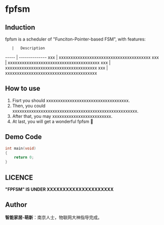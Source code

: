 # fpfsm   
## Induction   
fpfsm is a scheduler of "Funciton-Pointer-based FSM", with features:

       |   Description
 ----- | --------------
 xxx   | xxxxxxxxxxxxxxxxxxxxxxxxxxxxxxxxxxxxxxx
 xxx   | xxxxxxxxxxxxxxxxxxxxxxxxxxxxxxxxxxxxxxx
 xxx   | xxxxxxxxxxxxxxxxxxxxxxxxxxxxxxxxxxxxxxx 
 xxx   | xxxxxxxxxxxxxxxxxxxxxxxxxxxxxxxxxxxxxxx
 
 
## How to use
 1. Fisrt you should xxxxxxxxxxxxxxxxxxxxxxxxxxxxxxxxxxx.
 2. Then, you could xxxxxxxxxxxxxxxxxxxxxxxxxxxxxxxxxxxxxxxxxxxxxxxxxxxxx.
 3. After that, you may xxxxxxxxxxxxxxxxxxxxxxxxx.
 4. At last, you will get a wonderful fpfsm :tada:
 
## Demo Code
```c
int main(void)
{
    return 0;
}
```
## LICENCE
**"FPFSM" IS UNDER XXXXXXXXXXXXXXXXXXXXX**
 
## Author
 **智能家居-萌新**：南京人士，物联网大神指导完成。
